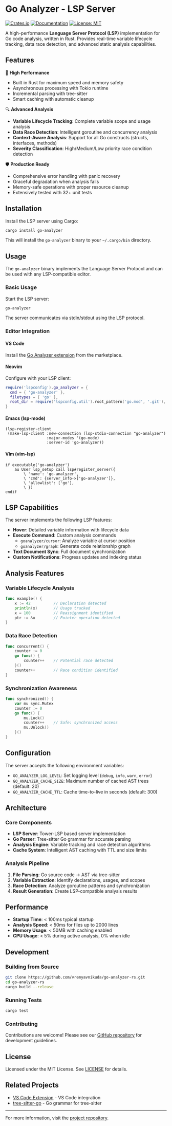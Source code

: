 # Go Analyzer - LSP Server

[![Crates.io](https://img.shields.io/crates/v/go-analyzer.svg)](https://crates.io/crates/go-analyzer)
[![Documentation](https://docs.rs/go-analyzer/badge.svg)](https://docs.rs/go-analyzer)
[![License: MIT](https://img.shields.io/badge/License-MIT-yellow.svg)](https://opensource.org/licenses/MIT)

A high-performance **Language Server Protocol (LSP)** implementation for Go code analysis, written in Rust. Provides real-time variable lifecycle tracking, data race detection, and advanced static analysis capabilities.

## Features

🚀 **High Performance**

- Built in Rust for maximum speed and memory safety
- Asynchronous processing with Tokio runtime
- Incremental parsing with tree-sitter
- Smart caching with automatic cleanup

🔍 **Advanced Analysis**

- **Variable Lifecycle Tracking**: Complete variable scope and usage analysis
- **Data Race Detection**: Intelligent goroutine and concurrency analysis
- **Context-Aware Analysis**: Support for all Go constructs (structs, interfaces, methods)
- **Severity Classification**: High/Medium/Low priority race condition detection

🛡️ **Production Ready**

- Comprehensive error handling with panic recovery
- Graceful degradation when analysis fails
- Memory-safe operations with proper resource cleanup
- Extensively tested with 32+ unit tests

## Installation

Install the LSP server using Cargo:

```bash
cargo install go-analyzer
```

This will install the `go-analyzer` binary to your `~/.cargo/bin` directory.

## Usage

The `go-analyzer` binary implements the Language Server Protocol and can be used with any LSP-compatible editor.

### Basic Usage

Start the LSP server:

```bash
go-analyzer
```

The server communicates via stdin/stdout using the LSP protocol.

### Editor Integration

#### VS Code

Install the [Go Analyzer extension](https://github.com/vremyavnikuda/go-analyzer-rs) from the marketplace.

#### Neovim

Configure with your LSP client:

```lua
require('lspconfig').go_analyzer = {
  cmd = { 'go-analyzer' },
  filetypes = { 'go' },
  root_dir = require('lspconfig.util').root_pattern('go.mod', '.git'),
}
```

#### Emacs (lsp-mode)

```elisp
(lsp-register-client
 (make-lsp-client :new-connection (lsp-stdio-connection "go-analyzer")
                  :major-modes '(go-mode)
                  :server-id 'go-analyzer))
```

#### Vim (vim-lsp)

```vim
if executable('go-analyzer')
    au User lsp_setup call lsp#register_server({
        \ 'name': 'go-analyzer',
        \ 'cmd': {server_info->['go-analyzer']},
        \ 'allowlist': ['go'],
        \ })
endif
```

## LSP Capabilities

The server implements the following LSP features:

- **Hover**: Detailed variable information with lifecycle data
- **Execute Command**: Custom analysis commands
  - `goanalyzer/cursor`: Analyze variable at cursor position
  - `goanalyzer/graph`: Generate code relationship graph
- **Text Document Sync**: Full document synchronization
- **Custom Notifications**: Progress updates and indexing status

## Analysis Features

### Variable Lifecycle Analysis

```go
func example() {
    x := 42          // Declaration detected
    println(x)       // Usage tracked
    x = 100          // Reassignment identified
    ptr := &x        // Pointer operation detected
}
```

### Data Race Detection

```go
func concurrent() {
    counter := 0
    go func() {
        counter++    // Potential race detected
    }()
    counter++        // Race condition identified
}
```

### Synchronization Awareness

```go
func synchronized() {
    var mu sync.Mutex
    counter := 0
    go func() {
        mu.Lock()
        counter++    // Safe: synchronized access
        mu.Unlock()
    }()
}
```

## Configuration

The server accepts the following environment variables:

- `GO_ANALYZER_LOG_LEVEL`: Set logging level (`debug`, `info`, `warn`, `error`)
- `GO_ANALYZER_CACHE_SIZE`: Maximum number of cached AST trees (default: 20)
- `GO_ANALYZER_CACHE_TTL`: Cache time-to-live in seconds (default: 300)

## Architecture

### Core Components

- **LSP Server**: Tower-LSP based server implementation
- **Go Parser**: Tree-sitter Go grammar for accurate parsing
- **Analysis Engine**: Variable tracking and race detection algorithms
- **Cache System**: Intelligent AST caching with TTL and size limits

### Analysis Pipeline

1. **File Parsing**: Go source code → AST via tree-sitter
2. **Variable Extraction**: Identify declarations, usages, and scopes
3. **Race Detection**: Analyze goroutine patterns and synchronization
4. **Result Generation**: Create LSP-compatible analysis results

## Performance

- **Startup Time**: < 100ms typical startup
- **Analysis Speed**: < 50ms for files up to 2000 lines
- **Memory Usage**: < 50MB with caching enabled
- **CPU Usage**: < 5% during active analysis, 0% when idle

## Development

### Building from Source

```bash
git clone https://github.com/vremyavnikuda/go-analyzer-rs.git
cd go-analyzer-rs
cargo build --release
```

### Running Tests

```bash
cargo test
```

### Contributing

Contributions are welcome! Please see our [GitHub repository](https://github.com/vremyavnikuda/go-analyzer-rs) for development guidelines.

## License

Licensed under the MIT License. See [LICENSE](LICENSE) for details.

## Related Projects

- [VS Code Extension](https://github.com/vremyavnikuda/go-analyzer-rs/tree/main/vscode) - VS Code integration
- [tree-sitter-go](https://github.com/tree-sitter/tree-sitter-go) - Go grammar for tree-sitter

---

For more information, visit the [project repository](https://github.com/vremyavnikuda/go-analyzer-rs).
